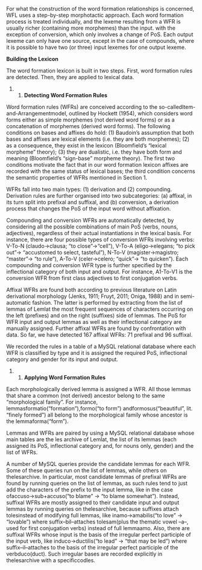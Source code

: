 For what the construction of the word formation relationships is concerned, WFL uses a step-by-step morphotactic approach. Each word formation process is treated individually, and the lexeme resulting from a WFR is usually richer \(containing more morphemes\) than the input. with the exception of conversion, which only involves a change of PoS. Each output lexeme can only have one source, except in the case of compounds, where it is possible to have two \(or three\) input lexemes for one output lexeme.



**Building the Lexicon**

The word formation lexicon is built in two steps. First, word formation rules are detected. Then, they are applied to lexical data.

1. 1. **Detecting Word Formation Rules**

Word formation rules \(WFRs\) are conceived according to the so-calledItem-and-Arrangementmodel, outlined by Hockett \(1954\), which considers word forms either as simple morphemes \(not derived word forms\) or as a concatenation of morphemes \(derived word forms\). The following conditions on bases and affixes do hold: \(1\) Baudoin’s assumption that both bases and affixes are lexical elements \(i.e. they are both morphemes\); \(2\) as a consequence, they exist in the lexicon \(Bloomfield’s “lexical morpheme” theory\); \(3\) they are dualistic, i.e. they have both form and meaning \(Bloomfield’s “sign-base” morpheme theory\). The first two conditions motivate the fact that in our word formation lexicon affixes are recorded with the same status of lexical bases; the third condition concerns the semantic properties of WFRs mentioned in Section 1.

WFRs fall into two main types: \(1\) derivation and \(2\) compounding. Derivation rules are further organised into two subcategories: \(a\) affixal, in its turn split into prefixal and suffixal, and \(b\) conversion, a derivation process that changes the PoS of the input word without affixation.

Compounding and conversion WFRs are automatically detected, by considering all the possible combinations of main PoS \(verbs, nouns, adjectives\), regardless of their actual instantiations in the lexical basis. For instance, there are four possible types of conversion WFRs involving verbs: V-To-N \(claudo→clausa; “to close”→“cell”\), V-To-A \(eligo→elegans; “to pick out”→ “accustomed to select, tasteful”\), N-To-V \(magister→magistro; “master”→ “to rule”\), A-To-V \(celer→celero; “quick”→ “to quicken”\). Each compounding and conversion WFR type is further specified by the inflectional category of both input and output. For instance, A1-To-V1 is the conversion WFR from first class adjectives to first conjugation verbs.

Affixal WFRs are found both according to previous literature on Latin derivational morphology \(Jenks, 1911; Fruyt, 2011; Oniga, 1988\) and in semi-automatic fashion. The latter is performed by extracting from the list of lemmas of Lemlat the most frequent sequences of characters occurring on the left \(prefixes\) and on the right \(suffixes\) side of lemmas. The PoS for WFR input and output lemmas as well as their inflectional category are manually assigned. Further affixal WFRs are found by confrontation with data. So far, we have detected 167 affixal WFRs: 71 prefixal and 96 suffixal.

We recorded the rules in a table of a MySQL relational database where each WFR is classified by type and it is assigned the required PoS, inflectional category and gender for its input and output.

1. 1. **Applying Word Formation Rules**

Each morphologically derived lemma is assigned a WFR. All those lemmas that share a common \(not derived\) ancestor belong to the same “morphological family”. For instance, lemmasformatio\(“formation”\),formo\(“to form”\) andformosus\(“beautiful”, lit. “finely formed”\) all belong to the morphological family whose ancestor is the lemmaforma\(“form”\).

Lemmas and WFRs are paired by using a MySQL relational database whose main tables are the les archive of Lemlat, the list of its lemmas \(each assigned its PoS, inflectional category and, for nouns only, gender\) and the list of WFRs.

A number of MySQL queries provide the candidate lemmas for each WFR. Some of these queries run on the list of lemmas, while others on thelesarchive. In particular, most candidate lemmas of prefixal WFRs are found by running queries on the list of lemmas, as such rules tend to just add the characters of the prefix to the input lemma, like in the case ofaccuso→sub+accuso\(“to blame” → “to blame somewhat”\). Instead, suffixal WFRs are mostly assigned to their candidate input and output lemmas by running queries on thelesarchive, because suffixes attach tolesinstead of modifying full lemmas, like inamo→amabilis\(“to love” → “lovable”\) where suffix–bil–attaches tolesam\(plus the thematic vowel –a–, used for first conjugation verbs\) instead of full lemmaamo. Also, there are suffixal WFRs whose input is the basis of the irregular perfect participle of the input verb, like induco→ductilis\(“to lead” → “that may be led”\) where suffix–il–attaches to the basis of the irregular perfect participle of the verbduco\(duct\). Such irregular bases are recorded explicitly in thelesarchive with a specificcodles.

 

